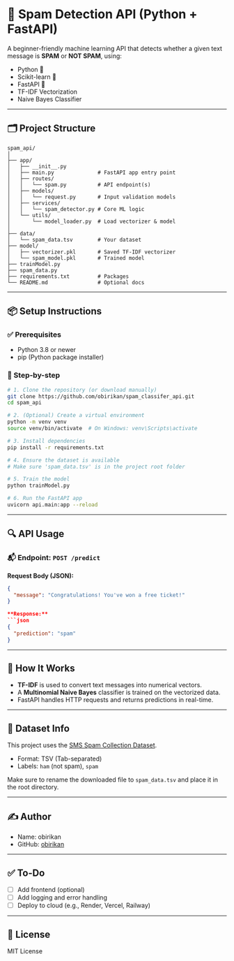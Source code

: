 # 📧 Spam Detection API (Python + FastAPI)

A beginner-friendly machine learning API that detects whether a given text message is **SPAM** or **NOT SPAM**, using:

* Python 🐍
* Scikit-learn 🤖
* FastAPI 🚀
* TF-IDF Vectorization
* Naive Bayes Classifier

---

## 🗂️ Project Structure

```
spam_api/
│
├── app/
│   ├── __init__.py
│   ├── main.py              # FastAPI app entry point
│   ├── routes/
│   │   └── spam.py          # API endpoint(s)
│   ├── models/
│   │   └── request.py       # Input validation models
│   ├── services/
│   │   └── spam_detector.py # Core ML logic
│   └── utils/
│       └── model_loader.py  # Load vectorizer & model
│
├── data/
│   └── spam_data.tsv        # Your dataset
├── model/
│   ├── vectorizer.pkl       # Saved TF-IDF vectorizer
│   └── spam_model.pkl       # Trained model
├── trainModel.py
├── spam_data.py
├── requirements.txt         # Packages
└── README.md                # Optional docs
```

---

## 📦 Setup Instructions

### ✅ Prerequisites

* Python 3.8 or newer
* pip (Python package installer)

### 🔧 Step-by-step

```bash
# 1. Clone the repository (or download manually)
git clone https://github.com/obirikan/spam_classifer_api.git
cd spam_api

# 2. (Optional) Create a virtual environment
python -m venv venv
source venv/bin/activate  # On Windows: venv\Scripts\activate

# 3. Install dependencies
pip install -r requirements.txt

# 4. Ensure the dataset is available
# Make sure 'spam_data.tsv' is in the project root folder

# 5. Train the model
python trainModel.py

# 6. Run the FastAPI app
uvicorn api.main:app --reload
```

---

## 🔍 API Usage

### 📬 Endpoint: `POST /predict`

**Request Body (JSON):**

````json
{
  "message": "Congratulations! You've won a free ticket!"
}

**Response:**
```json
{
  "prediction": "spam"
}
````

---

## 🧠 How It Works

* **TF-IDF** is used to convert text messages into numerical vectors.
* A **Multinomial Naive Bayes** classifier is trained on the vectorized data.
* FastAPI handles HTTP requests and returns predictions in real-time.

---

## 📁 Dataset Info

This project uses the [SMS Spam Collection Dataset](https://archive.ics.uci.edu/ml/datasets/sms+spam+collection).

* Format: TSV (Tab-separated)
* Labels: `ham` (not spam), `spam`

Make sure to rename the downloaded file to `spam_data.tsv` and place it in the root directory.

---

## ✍️ Author

* Name: obirikan
* GitHub: [obirikan](https://github.com/obirikan)

---

## ✅ To-Do

* [ ] Add frontend (optional)
* [ ] Add logging and error handling
* [ ] Deploy to cloud (e.g., Render, Vercel, Railway)

---

## 📜 License

MIT License
